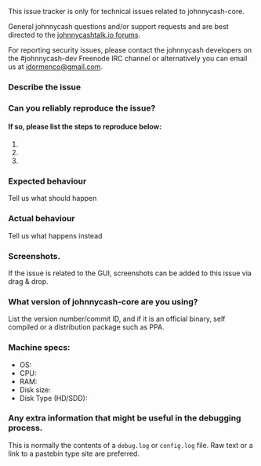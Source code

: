 <!--- Remove sections that do not apply -->

This issue tracker is only for technical issues related to johnnycash-core.

General johnnycash questions and/or support requests and are best directed to the [johnnycashtalk.io forums](https://johnnycashtalk.io/).

For reporting security issues, please contact the johnnycash developers on the #johnnycash-dev Freenode IRC channel or alternatively you can email us at idormenco@gmail.com.

### Describe the issue

### Can you reliably reproduce the issue?
#### If so, please list the steps to reproduce below:
1.
2.
3.

### Expected behaviour
Tell us what should happen

### Actual behaviour
Tell us what happens instead

### Screenshots.
If the issue is related to the GUI, screenshots can be added to this issue via drag & drop.

### What version of johnnycash-core are you using?
List the version number/commit ID, and if it is an official binary, self compiled or a distribution package such as PPA.

### Machine specs:
- OS:
- CPU:
- RAM:
- Disk size:
- Disk Type (HD/SDD):

### Any extra information that might be useful in the debugging process.
This is normally the contents of a `debug.log` or `config.log` file. Raw text or a link to a pastebin type site are preferred.
